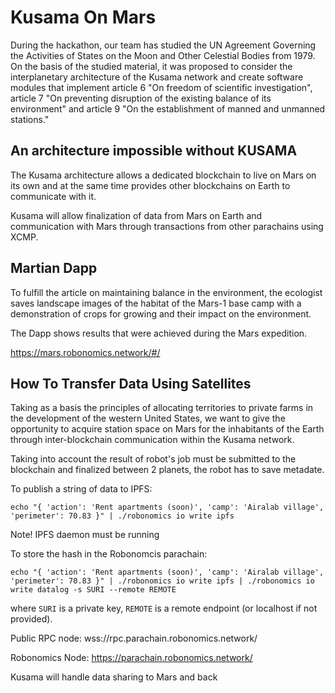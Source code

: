 # Kusama On Mars 

During the hackathon, our team has studied the UN Agreement Governing the Activities of States on the Moon and Other Celestial Bodies from 1979. On the basis of the studied material, it was proposed to consider the interplanetary architecture of the Kusama network and create software modules that implement article 6 "On freedom of scientific investigation", article 7 "On preventing disruption of the existing balance of its environment" and article 9 "On the establishment of manned and unmanned stations."

## An architecture impossible without KUSAMA

The Kusama architecture allows a dedicated blockchain to live on Mars on its own and at the same time provides other blockchains on Earth to communicate with it.

Kusama will allow finalization of data from Mars on Earth and communication with Mars through transactions from other parachains using XCMP.

## Martian Dapp

To fulfill the article on maintaining balance in the environment, the ecologist saves landscape images of the habitat of the Mars-1 base camp with a demonstration of crops for growing and their impact on the environment.

The Dapp shows results that were achieved during the Mars expedition.

https://mars.robonomics.network/#/

## How To Transfer Data Using Satellites

Taking as a basis the principles of allocating territories to private farms in the development of the western United States, we want to give the opportunity to acquire station space on Mars for the inhabitants of the Earth through inter-blockchain communication within the Kusama network.

Taking into account the result of robot's job must be submitted to the blockchain and finalized between 2 planets, the robot has to save metadate.

To publish a string of data to IPFS:

```
echo "{ 'action': 'Rent apartments (soon)', 'camp': 'Airalab village', 'perimeter': 70.83 }" | ./robonomics io write ipfs
```

Note! IPFS daemon must be running

To store the hash in the Robonomcis parachain:

```
echo "{ 'action': 'Rent apartments (soon)', 'camp': 'Airalab village', 'perimeter': 70.83 }" | ./robonomics io write ipfs | ./robonomics io write datalog -s SURI --remote REMOTE
```

where `SURI` is a private key, `REMOTE` is a remote endpoint (or localhost if not provided). 

Public RPC node: wss://rpc.parachain.robonomics.network/ 

Robonomics Node: https://parachain.robonomics.network/

Kusama will handle data sharing to Mars and back 
